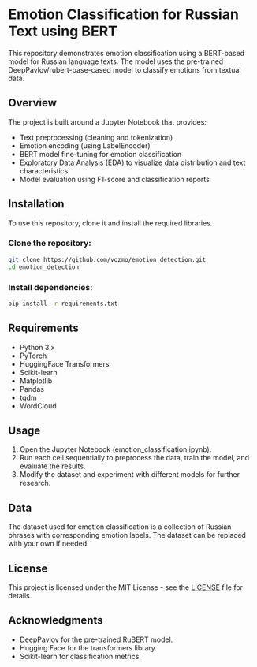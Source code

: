 # Emotion Classification for Russian Text using BERT

This repository demonstrates emotion classification using a BERT-based model for Russian language texts. The model uses the pre-trained DeepPavlov/rubert-base-cased model to classify emotions from textual data.

## Overview
The project is built around a Jupyter Notebook that provides:
- Text preprocessing (cleaning and tokenization)
- Emotion encoding (using LabelEncoder)
- BERT model fine-tuning for emotion classification
- Exploratory Data Analysis (EDA) to visualize data distribution and text characteristics
- Model evaluation using F1-score and classification reports

## Installation

To use this repository, clone it and install the required libraries.

### Clone the repository:
```bash
git clone https://github.com/vozmo/emotion_detection.git
cd emotion_detection
```

### Install dependencies:
```bash
pip install -r requirements.txt
```

## Requirements
- Python 3.x
- PyTorch
- HuggingFace Transformers
- Scikit-learn
- Matplotlib
- Pandas
- tqdm
- WordCloud

## Usage

1. Open the Jupyter Notebook (emotion_classification.ipynb).
2. Run each cell sequentially to preprocess the data, train the model, and evaluate the results.
3. Modify the dataset and experiment with different models for further research.

## Data
The dataset used for emotion classification is a collection of Russian phrases with corresponding emotion labels. The dataset can be replaced with your own if needed.

## License
This project is licensed under the MIT License - see the [LICENSE](LICENSE) file for details.

## Acknowledgments
- DeepPavlov for the pre-trained RuBERT model.
- Hugging Face for the transformers library.
- Scikit-learn for classification metrics.
